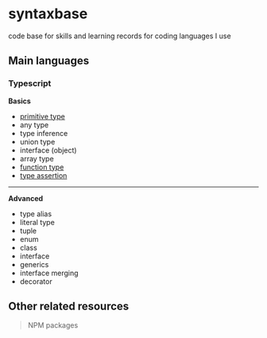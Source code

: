 # syntaxbase
code base for skills and learning records for coding languages I use

## Main languages

### Typescript
**Basics**
- [primitive type](languages\typescript\basics\primitive_types.md)
- any type
- type inference
- union type
- interface (object)
- array type
- [function type](languages\typescript\basics\function_type.md)
- [type assertion](languages/typescript/basics/type_assertion.md)
***
**Advanced** 
- type alias
- literal type
- tuple
- enum
- class
- interface
- generics
- interface merging
- decorator

## Other related resources
> NPM packages
